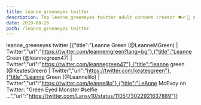 ```yaml
---
title: leanne_greeneyes twitter
description: Top leanne_greeneyes twitter adult content creator 👁♐️ 👑 subscribe leanne_greeneyes twitter to my porn site below IG leanne_greeneyes twitter
date: 2019-08-26
path: /leanne_greeneyes twitter
---
```


leanne_greeneyes twitter
[{"title":"Leanne Green (@LeanneMGreen) | Twitter","url":"https://twitter.com/leannemgreen?lang=bg"},{"title":"Leanne Green (@leannegreen47) | Twitter","url":"https://twitter.com/leannegreen47"},{"title":"leanne green (@KeatesGreen) | Twitter","url":"https://twitter.com/keatesgreen"},{"title":"Leanne Green (@Leannelilo) | Twitter","url":"https://twitter.com/leannelilo"},{"title":"LeAnne McEvoy on Twitter: \"Green Eyed Monster #selfie ...","url":"https://twitter.com/Lansy10/status/1105173022921637889"}]


